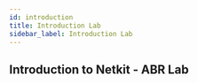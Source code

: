 ```yaml
---
id: introduction
title: Introduction Lab
sidebar_label: Introduction Lab
---
```


## Introduction to Netkit - ABR Lab
